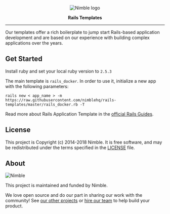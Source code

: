<p align="center">
  <img alt="Nimble logo" src="https://assets.nimblehq.co/logo/light/logo-light-text-320.png" />
</p>

<p align="center">
  <strong>Rails Templates</strong>
</p>


---

Our templates offer a rich boilerplate to jump start Rails-based application development and are based on our experience 
with building complex applications over the years.

## Get Started

Install ruby and set your local ruby version to `2.5.3`

The main template is `rails_docker`. In order to use it, initialize a new app with the following parameters:

```
rails new < app_name > -m https://raw.githubusercontent.com/nimblehq/rails-templates/master/rails_docker.rb -T
```

Read more about Rails Application Template in the [official Rails Guides](https://guides.rubyonrails.org/rails_application_templates.html).

## License

This project is Copyright (c) 2014-2018 Nimble. It is free software,
and may be redistributed under the terms specified in the [LICENSE] file.

[LICENSE]: /LICENSE

## About

![Nimble](https://assets.nimblehq.co/logo/dark/logo-dark-text-160.png)

This project is maintained and funded by Nimble.

We love open source and do our part in sharing our work with the community!
See [our other projects][community] or [hire our team][hire] to help build your product.

[community]: https://github.com/nimblehq
[hire]: https://nimblehq.co/

